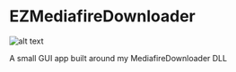 # EZMediafireDownloader
![alt text](https://i.imgur.com/YzRBrLw.png)

A small GUI app built around my MediafireDownloader DLL
